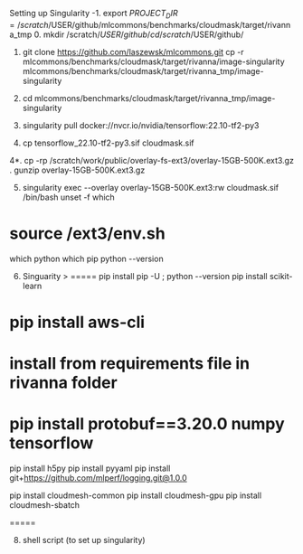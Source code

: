 Setting up Singularity
-1. export $PROJECT_DIR=/scratch/$USER/github/mlcommons/benchmarks/cloudmask/target/rivanna_tmp
0. 
   mkdir /scratch/$USER/github/
   cd /scratch/$USER/github/
   
1. git clone https://github.com/laszewsk/mlcommons.git
   cp -r mlcommons/benchmarks/cloudmask/target/rivanna/image-singularity mlcommons/benchmarks/cloudmask/target/rivanna_tmp/image-singularity

2. cd mlcommons/benchmarks/cloudmask/target/rivanna_tmp/image-singularity
3. singularity pull docker://nvcr.io/nvidia/tensorflow:22.10-tf2-py3
4. cp tensorflow_22.10-tf2-py3.sif cloudmask.sif

4*. cp -rp /scratch/work/public/overlay-fs-ext3/overlay-15GB-500K.ext3.gz .
gunzip overlay-15GB-500K.ext3.gz


5. singularity exec --overlay overlay-15GB-500K.ext3:rw cloudmask.sif /bin/bash
unset -f which
# source /ext3/env.sh
which python
which pip
python --version


6. Singuarity > 
=====
pip install pip -U ; python --version
pip install scikit-learn
# pip install aws-cli

# install from requirements file in rivanna folder
# pip install protobuf==3.20.0 numpy tensorflow  
    
pip install h5py
pip install pyyaml 
pip install git+https://github.com/mlperf/logging.git@1.0.0

pip install cloudmesh-common 
pip install cloudmesh-gpu
pip install cloudmesh-sbatch
    
=====

8. shell script (to set up singularity)